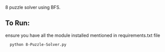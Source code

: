 8 puzzle solver using BFS.

## To Run: 
ensure you have all the module installed mentioned in requirements.txt file
```
  python 8-Puzzle-Solver.py
``` 
